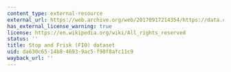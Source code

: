 ```yaml
---
content_type: external-resource
external_url: https://web.archive.org/web/20170917214354/https://data.cityofboston.gov/Public-Safety/Boston-Police-Department-FIO/xmmk-i78r
has_external_license_warning: true
license: https://en.wikipedia.org/wiki/All_rights_reserved
status: ''
title: Stop and Frisk (FIO) dataset
uid: da630c65-14b8-4693-9ac5-f90f8afc11c9
wayback_url: ''
---
```

